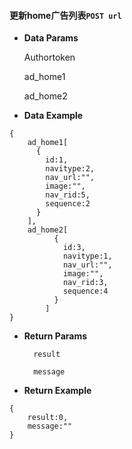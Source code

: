 #### 更新home广告列表`POST url`

* **Data Params**

  Authortoken

  ad\_home1

  ad\_home2

* **Data Example**

```
{
    ad_home1[
      {
        id:1,
        navitype:2,
  		nav_url:"",
  		image:"",
  		nav_rid:5,
  		sequence:2
      }
    ],
    ad_home2[
          {
            id:3,
            navitype:1,
            nav_url:"",
            image:"",
            nav_rid:3,
            sequence:4
          }
        ]
}
```

* **Return Params**

        result

        message

* **Return Example**

```
{	
  	result:0,
  	message:""
}
```



